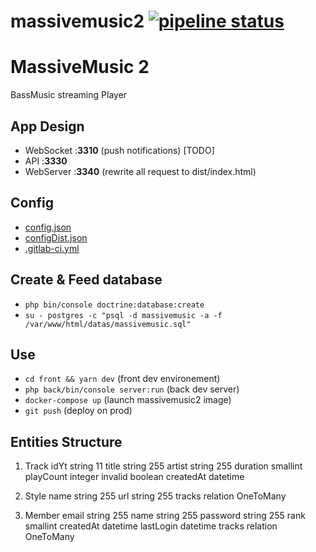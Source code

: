 # massivemusic2 [![pipeline status](https://git.osrp.xyz/root/massivemusic2/badges/master/pipeline.svg)](https://git.osrp.xyz/root/massivemusic2/commits/master)
# MassiveMusic 2

BassMusic streaming Player

## App Design
  - WebSocket  :**3310** (push notifications) [TODO]
  - API        :**3330**
  - WebServer  :**3340** (rewrite all request to dist/index.html)

## Config
  - [config.json](config.json)
  - [configDist.json](configDist.json)
  - [.gitlab-ci.yml](.gitlab-ci.yml)

## Create & Feed database
  - `php bin/console doctrine:database:create`
  - `su - postgres -c "psql -d massivemusic -a -f /var/www/html/datas/massivemusic.sql"`

## Use
  - `cd front && yarn dev` (front dev environement)
  - `php back/bin/console server:run` (back dev server)
  - `docker-compose up` (launch massivemusic2 image)
  - `git push` (deploy on prod)

## Entities Structure

1. Track
idYt string 11
title string 255
artist string 255
duration smallint
playCount integer
invalid boolean
createdAt datetime

2. Style
name string 255
url string 255
tracks relation OneToMany

3. Member
email string 255
name string 255
password string 255
rank smallint
createdAt datetime
lastLogin datetime
tracks relation OneToMany

